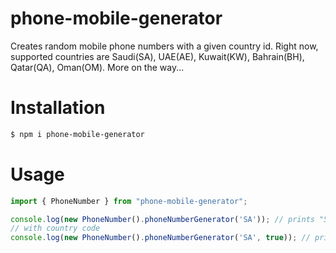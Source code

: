 # phone-mobile-generator

Creates random mobile phone numbers with a given country id.
Right now, supported countries are Saudi(SA), UAE(AE), Kuwait(KW), Bahrain(BH), Qatar(QA), Oman(OM). More on the way...

# Installation

```sh
$ npm i phone-mobile-generator
```

# Usage

```js
import { PhoneNumber } from "phone-mobile-generator";

console.log(new PhoneNumber().phoneNumberGenerator('SA')); // prints "5039485900"
// with country code
console.log(new PhoneNumber().phoneNumberGenerator('SA', true)); // prints "+9665039485900"
```
